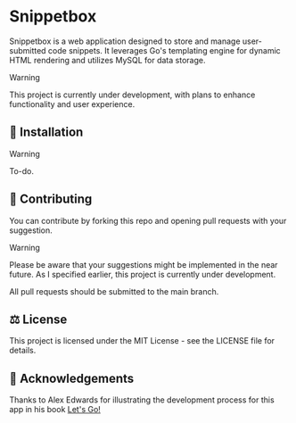# Snippetbox
Snippetbox is a web application designed to store and manage user-submitted code snippets. It leverages Go's templating engine for dynamic HTML rendering and utilizes MySQL for data storage. 

> [!WARNING]
> This project is currently under development, with plans to enhance functionality and user experience.

## 💾 Installation
> [!WARNING]
> To-do.

## 🤝 Contributing
You can contribute by forking this repo and opening pull requests with your suggestion. 

> [!WARNING]
> Please be aware that your suggestions might be implemented in the near future. As I specified earlier, this project is currently under development.

All pull requests should be submitted to the main branch.

## ⚖️ License
This project is licensed under the MIT License - see the LICENSE file for details.

## :pray: Acknowledgements
Thanks to Alex Edwards for illustrating the development process for this app in his book [Let's Go!](https://lets-go.alexedwards.net/)
